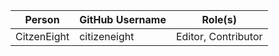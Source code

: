 | Person | GitHub Username| Role(s)|
|--------|----------------|--------|
|CitzenEight|citizeneight|Editor, Contributor|
